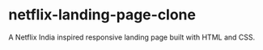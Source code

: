 # netflix-landing-page-clone
A Netflix India inspired responsive landing page built with HTML and CSS.
